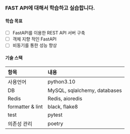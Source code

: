 ### FAST API에 대해서 학습하고 실습합니다.

#### 학습 목표
- [ ] FastAPI를 이용한 REST API 서버 구축
- [ ] 객체 지향 적인 FastAPI
- [ ] 비동기를 통한 성능 향상

#### 기술 스택
| 항목               | 내용                           |
|:-----------------|:-----------------------------|
| 사용언어             | python3.10                   |
| DB               | MySQL, sqlalchemy, databases |
| Redis            | Redis, aioredis              |
| formatter & lint | black, flake8                |
| test             | pytest                       |
| 의존성 관리           | poetry                       |
